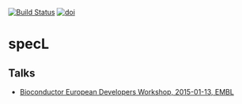 [![Build Status](https://travis-ci.org/fgcz/specL.svg?branch=master)](https://travis-ci.org/fgcz/specL)
[![doi](https://img.shields.io/badge/doi-10.1093%2Fbioinformatics%2Fbtv105-brightgreen)](https://doi.org/10.1093/bioinformatics/btv105)

# specL


## Talks

- [Bioconductor European Developers Workshop, 2015-01-13, EMBL](http://fgcz-ms.uzh.ch/~cpanse/talks/specL_EuroBioc2015_Heidelberg.pdf)

